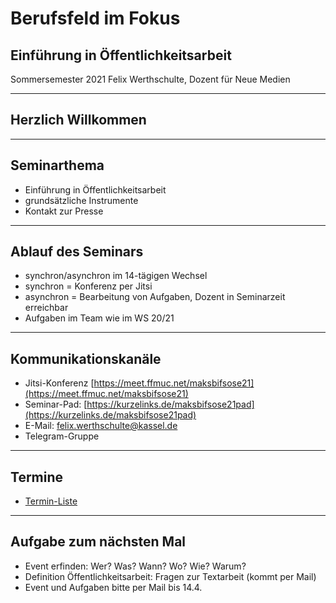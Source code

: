 # Berufsfeld im Fokus
## Einführung in Öffentlichkeitsarbeit

Sommersemester 2021
Felix Werthschulte, Dozent für Neue Medien

---

## Herzlich Willkommen

---

## Seminarthema

- Einführung in Öffentlichkeitsarbeit
- grundsätzliche Instrumente
- Kontakt zur Presse

---

## Ablauf des Seminars

- synchron/asynchron im 14-tägigen Wechsel
- synchron = Konferenz per Jitsi
- asynchron = Bearbeitung von Aufgaben, Dozent in Seminarzeit erreichbar
- Aufgaben im Team wie im WS 20/21

---

## Kommunikationskanäle

- Jitsi-Konferenz [https://meet.ffmuc.net/maksbifsose21](https://meet.ffmuc.net/maksbifsose21)
- Seminar-Pad: [https://kurzelinks.de/maksbifsose21pad](https://kurzelinks.de/maksbifsose21pad)
- E-Mail: [felix.werthschulte@kassel.de](mailto:felix.werthschulte@kassel.de)
- Telegram-Gruppe

---

## Termine

- [Termin-Liste](https://github.com/molldur/bif/blob/main/termine.md)

---

## Aufgabe zum nächsten Mal

- Event erfinden: Wer? Was? Wann? Wo? Wie? Warum?
- Definition Öffentlichkeitsarbeit: Fragen zur Textarbeit (kommt per Mail)
- Event und Aufgaben bitte per Mail bis 14.4.
